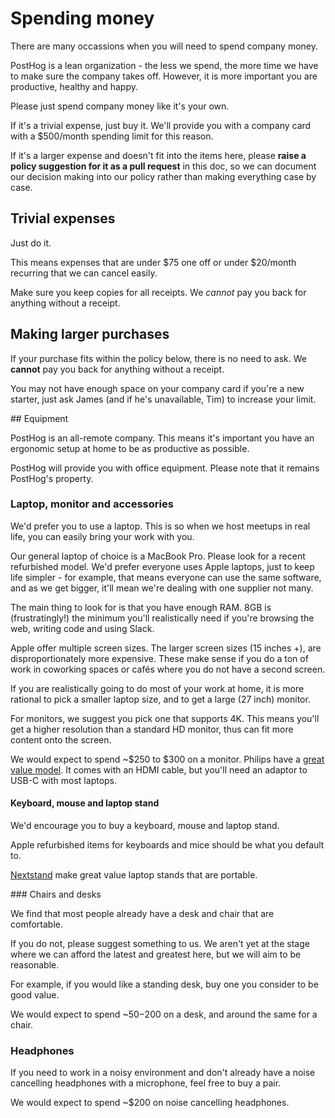 # Spending money

There are many occassions when you will need to spend company money.

PostHog is a lean organization - the less we spend, the more time we have to make sure the company takes off. However, it is more important you are productive, healthy and happy.

Please just spend company money like it's your own.

If it's a trivial expense, just buy it. We'll provide you with a company card with a $500/month spending limit for this reason.

If it's a larger expense and doesn't fit into the items here, please **raise a policy suggestion for it as a pull request** in this doc, so we can document our decision making into our policy rather than making everything case by case.

## Trivial expenses

Just do it.

This means expenses that are under $75 one off or under $20/month recurring that we can cancel easily.

Make sure you keep copies for all receipts. We *cannot* pay you back for anything without a receipt.

## Making larger purchases

If your purchase fits within the policy below, there is no need to ask. We **cannot** pay you back for anything without a receipt.

You may not have enough space on your company card if you're a new starter, just ask James (and if he's unavailable, Tim) to increase your limit.

## Equipment

PostHog is an all-remote company. This means it's important you have an ergonomic setup at home to be as productive as possible.

PostHog will provide you with office equipment. Please note that it remains PostHog's property.

### Laptop, monitor and accessories

We'd prefer you to use a laptop. This is so when we host meetups in real life, you can easily bring your work with you.

Our general laptop of choice is a MacBook Pro. Please look for a recent refurbished model. We'd prefer everyone uses Apple laptops, just to keep life simpler - for example, that means everyone can use the same software, and as we get bigger, it'll mean we're dealing with one supplier not many.

The main thing to look for is that you have enough RAM. 8GB is (frustratingly!) the minimum you'll realistically need if you're browsing the web, writing code and using Slack.

Apple offer multiple screen sizes. The larger screen sizes (15 inches +), are disproportionately more expensive. These make sense if you do a ton of work in coworking spaces or cafés where you do not have a second screen.

If you are realistically going to do most of your work at home, it is more rational to pick a smaller laptop size, and to get a large (27 inch) monitor.

For monitors, we suggest you pick one that supports 4K. This means you'll get a higher resolution than a standard HD monitor, thus can fit more content onto the screen.

We would expect to spend ~$250 to $300 on a monitor. Philips have a [great value model](https://www.amazon.com/Philips-276E8VJSB-3840x2160-UltraNarrow-DispalyPort/dp/B07JXCR263). It comes with an HDMI cable, but you'll need an adaptor to USB-C with most laptops.

#### Keyboard, mouse and laptop stand

We'd encourage you to buy a keyboard, mouse and laptop stand.

Apple refurbished items for keyboards and mice should be what you default to.

[Nextstand](https://www.amazon.co.uk/NEXSTAND-K2-Adjustable-Foldable-Portable/dp/B01HHYQBB8) make great value laptop stands that are portable.

### Chairs and desks

We find that most people already have a desk and chair that are comfortable.

If you do not, please suggest something to us. We aren't yet at the stage where we can afford the latest and greatest here, but we will aim to be reasonable.

For example, if you would like a standing desk, buy  one you consider to be good value.

We would expect to spend ~$50-$200 on a desk, and around the same for a chair.

### Headphones

If you need to work in a noisy environment and don't already have a noise cancelling headphones with a microphone, feel free to buy a pair.

We would expect to spend ~$200 on noise cancelling headphones.

 

